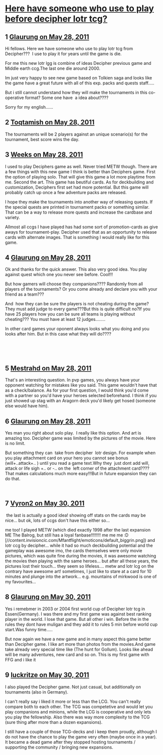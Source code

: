 # [Here have someone who use to play before decipher lotr tcg?](https://community.fantasyflightgames.com/topic/47487-here-have-someone-who-use-to-play-before-decipher-lotr-tcg/)

## 1 [Glaurung on May 28, 2011](https://community.fantasyflightgames.com/topic/47487-here-have-someone-who-use-to-play-before-decipher-lotr-tcg/?do=findComment&comment=476165)

Hi fellows. Here we have someone who use to play lotr tcg from Decipher???  I use to play it for years until the game is die. 

For me this new lotr lgg is combine of ideas Decipher previous game and Middle earth ccg.The last one die around 2000.

Im just very happy to see new game based on Tolkien saga and looks like the game have a great future with all of this exp. packs and quests staff.....

But i still cannot understand how they will make the tournaments in this co-operative format? Some one have  a idea about????

Sorry for my english......

## 2 [Toqtamish on May 28, 2011](https://community.fantasyflightgames.com/topic/47487-here-have-someone-who-use-to-play-before-decipher-lotr-tcg/?do=findComment&comment=476168)

The tournaments will be 2 players against an unique scenario(s) for the tournament, best score wins the day.

## 3 [Weeks on May 28, 2011](https://community.fantasyflightgames.com/topic/47487-here-have-someone-who-use-to-play-before-decipher-lotr-tcg/?do=findComment&comment=476174)

I used to play Deciphers game as well. Never tried METW though. There are a few things with this new game I think is better than Deciphers game. First the option of playing solo. That will give this game a lot more playtime from me. Second the art. This game has beutiful cards. As for deckbuilding and customization, Deciphers first set had more potential. But this game will probably catch up once a few adventure packs are released.

I hope they make the tournaments into another way of releasing quests. If the special quests are printed in tournament packs or something similar. That can be a way to release more quests and increase the cardbase and variety.

Allmost all ccgs I have played has had some sort of promotion-cards as give aways for tournament-play. Decipher used that as an opportunity to release cards with alternate images. That is something I would really like for this game.

## 4 [Glaurung on May 28, 2011](https://community.fantasyflightgames.com/topic/47487-here-have-someone-who-use-to-play-before-decipher-lotr-tcg/?do=findComment&comment=476179)

Ok and thanks for the quick answer. This also very good idea. You play against quest which one you never see before. Cool!!!

But how gamers will choose they companions???? Randomly from all players of the tournaments? Or you come already and declare you with your friend as a team???

And  how they can be sure the players is not cheating during the game? They must add judge to every game???But this is quite difficult no?If you have 25 players how you can be sure all teams is playing without cheating??? You must have at least 12 judges........

In other card games your oponent always looks what you doing and you looks after him. But in this case what they will do????

 

 

## 5 [Mestrahd on May 28, 2011](https://community.fantasyflightgames.com/topic/47487-here-have-someone-who-use-to-play-before-decipher-lotr-tcg/?do=findComment&comment=476181)

That's an interesting question. In pvp games, you always have your opponent watching for mistakes like you said. This game wouldn't have that as a check/balance. As for your first question, I would think you'd come with a partner so you'd have your heroes selected beforehand. I think if you just showed up stag with an Aragorn deck you'd likely get hosed (someone else would have him).

## 6 [Glaurung on May 28, 2011](https://community.fantasyflightgames.com/topic/47487-here-have-someone-who-use-to-play-before-decipher-lotr-tcg/?do=findComment&comment=476185)

Yes man you right about solo play.  I really like this option. And art is amazing too. Decipher game was limited by the pictures of the movie. Here is no limit.

But something they can  take from decipher  lotr design. For example when you play attachment card on your hero you cannot see bonus (will+..attack+.. ) until you read a game text.Why they  just dont add will, attack or life sigh +.. or -.. on the  left corner of the attachment card????  That makes calculations much more easy!!!But in future expansion they can do that.

 

## 7 [Vyron2 on May 30, 2011](https://community.fantasyflightgames.com/topic/47487-here-have-someone-who-use-to-play-before-decipher-lotr-tcg/?do=findComment&comment=476867)

 the last is actually a good idea! showing off stats on the cards may be nice... but ok, lots of ccgs don't have this either so...

me too! I played METW (which died exactly 1998 after the last expansion ME The Balrog, but still has a loyal fanbase!!!!!!!! me me me :D [//content.invisioncic.com/Mfantflight/emoticons/default_biggrin.png]) and lotr ccg by decipher... while it had so much deckbuilding potential and the gameplay was awesome imo, the cards themselves were only movie pictures, which was quite fine during the movies, it was awesome watching the movies then playing with the same heroes... but after all these years, the pictures lost their touch... they seem so lifeless.... metw and lotr lcg on the contrary have awesome art! sometimes, I just like to stare at a card for 10 minutes and plunge into the artwork... e.g. mountains of mirkwood is one of my favourites...

## 8 [Glaurung on May 30, 2011](https://community.fantasyflightgames.com/topic/47487-here-have-someone-who-use-to-play-before-decipher-lotr-tcg/?do=findComment&comment=476930)

Yes i remebmer in 2003 or 2004 first world cup of Decipher lotr tcg in Essen(Germany). I was there and my first game was against best ranking player in the world. I lose that game. But all other i win. Before the in the rules they dont have muligan and they add it to rules 5 min before world cup start.Was funny time.....

But now again we have a new game and in many aspect this game better than Decipher game. I like art more than photos from the movies.And game take already very special time like (The hunt for Gollum). Looks like ahead will be many adventures, new card and so on. This is my first game with FFG and i like it

## 9 [luckritze on May 30, 2011](https://community.fantasyflightgames.com/topic/47487-here-have-someone-who-use-to-play-before-decipher-lotr-tcg/?do=findComment&comment=477112)

I also played the Decipher game. Not just casual, but additionally on tournaments (also in Germany).

I can't really say i liked it more or less than the LCG. You can't really compare both to each other. The TCG was competetive and would let you play companions and minions, while the LCG is cooperative and only lets you play the fellowship. Also there was way more complexity to the TCG (sure thing after more than a dozen expansions).

I still have a couple of those TCG-decks and i keep them proudly, although I do not have the chance to play the game very often (maybe once in a year). It became a dead game after they stopped hosting tournaments / supporting the community / bringing new expansions.

